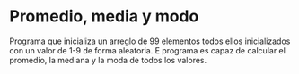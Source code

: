 # Promedio, media y modo

Programa que inicializa un arreglo de 99 elementos todos ellos inicializados con un valor de 1-9 de forma aleatoria. E programa es capaz de calcular el promedio, la mediana y la moda de todos los valores.
